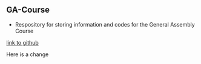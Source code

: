 ## GA-Course
* Respository for storing information and codes for the General Assembly Course

[link to github](https://github.com)

Here is a change